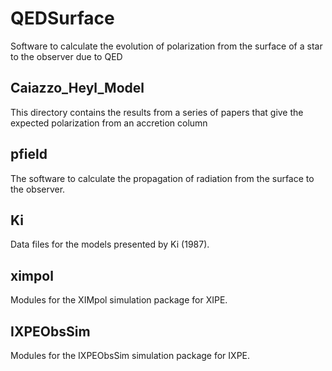 # QEDSurface
Software to calculate the evolution of polarization from the surface of a star to the observer due to QED

## Caiazzo_Heyl_Model

This directory contains the results from a series of papers that give the expected polarization from an accretion column

## pfield

The software to calculate the propagation of radiation from the surface to the observer.

## Ki

Data files for the models presented by Ki (1987).

## ximpol

Modules for the XIMpol simulation package for XIPE.

## IXPEObsSim

Modules for the IXPEObsSim simulation package for IXPE.

